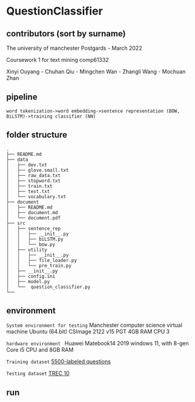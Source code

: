 # QuestionClassifier

## contributors (sort by surname)
The university of manchester Postgards - March 2022

Coursework 1 for text mining comp61332

Xinyi Ouyang - Chuhan Qiu - Mingchen Wan - Zhangli Wang - Mochuan Zhan

## pipeline
```
word tokenization->word embedding->sentence representation (BOW, BiLSTM)->training classifier (NN)
```
## folder structure
```
.
├── README.md
├── data
│   ├── dev.txt
│   ├── glove.small.txt
│   ├── raw_data.txt
│   ├── stopword.txt
│   ├── train.txt
│   ├── test.txt
│   └── vocabulary.txt
├── document
│   ├── README.md
│   ├── document.md
│   └── document.pdf
├── src
│   ├── sentence_rep
│   │   ├── __init__.py
│   │   ├── biLSTM.py
│   │   └── bow.py
│   ├── utility
│   │   ├── __init__.py
│   │   ├── file_loader.py
│   │   └── pre_train.py
│   ├── __init__.py
│   ├── config.ini
│   ├── model.py
│   └──  question_classifier.py  
└──

```

## environment
`System environment for testing` Manchester computer science virtual machine Ubuntu (64.bit) CSImage 2122 v15 PGT
4GB RAM CPU 3

`hardware environment ` Huawei Matebook14 2019 windows 11, with 8-gen Core i5 CPU and 8GB RAM

`Training dataset` [5500-labeled questions](https://cogcomp.seas.upenn.edu/Data/QA/QC/train_5500.label)

`Testing dataset` [TREC 10](https://cogcomp.seas.upenn.edu/Data/QA/QC/TREC_10.label)

## run

